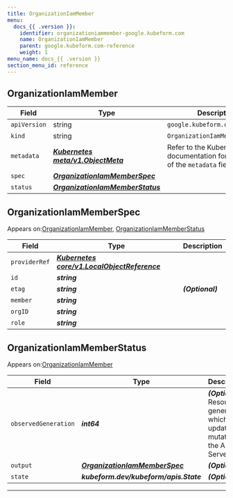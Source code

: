 ```yaml
---
title: OrganizationIamMember
menu:
  docs_{{ .version }}:
    identifier: organizationiammember-google.kubeform.com
    name: OrganizationIamMember
    parent: google.kubeform.com-reference
    weight: 1
menu_name: docs_{{ .version }}
section_menu_id: reference
---
```


## OrganizationIamMember
| Field | Type | Description |
| ------ | ----- | ----------- |
| `apiVersion` | string | `google.kubeform.com/v1alpha1` |
|    `kind` | string | `OrganizationIamMember` |
| `metadata` | ***[Kubernetes meta/v1.ObjectMeta](https://kubernetes.io/docs/reference/generated/kubernetes-api/v1.13/#objectmeta-v1-meta)***|Refer to the Kubernetes API documentation for the fields of the `metadata` field.|
| `spec` | ***[OrganizationIamMemberSpec](#OrganizationIamMemberSpec)***||
| `status` | ***[OrganizationIamMemberStatus](#OrganizationIamMemberStatus)***||
## OrganizationIamMemberSpec

Appears on:[OrganizationIamMember](#OrganizationIamMember), [OrganizationIamMemberStatus](#OrganizationIamMemberStatus)

| Field | Type | Description |
| ------ | ----- | ----------- |
| `providerRef` | ***[Kubernetes core/v1.LocalObjectReference](https://kubernetes.io/docs/reference/generated/kubernetes-api/v1.13/#localobjectreference-v1-core)***||
| `id` | ***string***||
| `etag` | ***string***| ***(Optional)*** |
| `member` | ***string***||
| `orgID` | ***string***||
| `role` | ***string***||
## OrganizationIamMemberStatus

Appears on:[OrganizationIamMember](#OrganizationIamMember)

| Field | Type | Description |
| ------ | ----- | ----------- |
| `observedGeneration` | ***int64***| ***(Optional)*** Resource generation, which is updated on mutation by the API Server.|
| `output` | ***[OrganizationIamMemberSpec](#OrganizationIamMemberSpec)***| ***(Optional)*** |
| `state` | ***kubeform.dev/kubeform/apis.State***| ***(Optional)*** |
---
